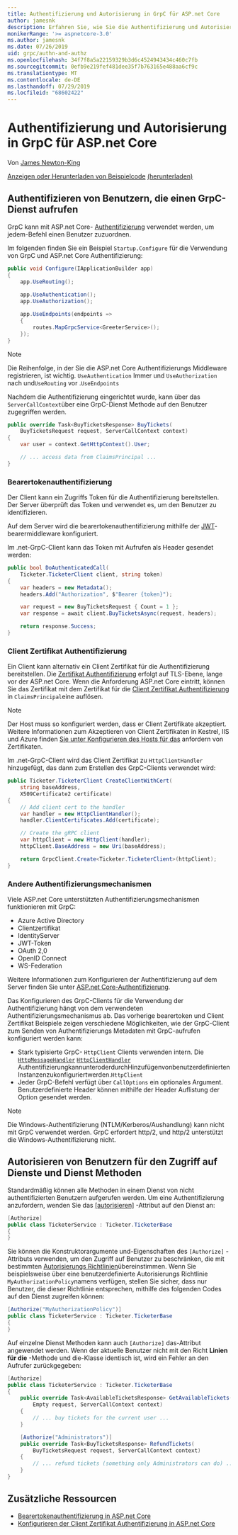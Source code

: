 ```yaml
---
title: Authentifizierung und Autorisierung in GrpC für ASP.net Core
author: jamesnk
description: Erfahren Sie, wie Sie die Authentifizierung und Autorisierung in GrpC für ASP.net Core verwenden.
monikerRange: '>= aspnetcore-3.0'
ms.author: jamesnk
ms.date: 07/26/2019
uid: grpc/authn-and-authz
ms.openlocfilehash: 34f7f8a5a22159329b3d6c4524943434c460c7fb
ms.sourcegitcommit: 0efb9e219fef481dee35f7b763165e488aa6cf9c
ms.translationtype: MT
ms.contentlocale: de-DE
ms.lasthandoff: 07/29/2019
ms.locfileid: "68602422"
---
```

# <a name="authentication-and-authorization-in-grpc-for-aspnet-core"></a>Authentifizierung und Autorisierung in GrpC für ASP.net Core

Von [James Newton-King](https://twitter.com/jamesnk)

[Anzeigen oder Herunterladen von Beispielcode](https://github.com/aspnet/AspNetCore.Docs/tree/master/aspnetcore/grpc/authn-and-authz/sample/) [(herunterladen)](xref:index#how-to-download-a-sample)

## <a name="authenticate-users-calling-a-grpc-service"></a>Authentifizieren von Benutzern, die einen GrpC-Dienst aufrufen

GrpC kann mit ASP.net Core- [Authentifizierung](xref:security/authentication/identity) verwendet werden, um jedem-Befehl einen Benutzer zuzuordnen.

Im folgenden finden Sie ein Beispiel `Startup.Configure` für die Verwendung von GrpC und ASP.net Core Authentifizierung:

```csharp
public void Configure(IApplicationBuilder app)
{
    app.UseRouting();
    
    app.UseAuthentication();
    app.UseAuthorization();

    app.UseEndpoints(endpoints =>
    {
        routes.MapGrpcService<GreeterService>();
    });
}
```

> [!NOTE]
> Die Reihenfolge, in der Sie die ASP.net Core Authentifizierungs Middleware registrieren, ist wichtig. `UseAuthentication` Immer und `UseAuthorization` nach und`UseRouting` vor .`UseEndpoints`

Nachdem die Authentifizierung eingerichtet wurde, kann über das `ServerCallContext`über eine GrpC-Dienst Methode auf den Benutzer zugegriffen werden.

```csharp
public override Task<BuyTicketsResponse> BuyTickets(
    BuyTicketsRequest request, ServerCallContext context)
{
    var user = context.GetHttpContext().User;

    // ... access data from ClaimsPrincipal ...
}

```

### <a name="bearer-token-authentication"></a>Bearertokenauthentifizierung

Der Client kann ein Zugriffs Token für die Authentifizierung bereitstellen. Der Server überprüft das Token und verwendet es, um den Benutzer zu identifizieren.

Auf dem Server wird die bearertokenauthentifizierung mithilfe der [JWT](/dotnet/api/microsoft.extensions.dependencyinjection.jwtbearerextensions.addjwtbearer)-bearermiddleware konfiguriert.

Im .net-GrpC-Client kann das Token mit Aufrufen als Header gesendet werden:

```csharp
public bool DoAuthenticatedCall(
    Ticketer.TicketerClient client, string token)
{
    var headers = new Metadata();
    headers.Add("Authorization", $"Bearer {token}");

    var request = new BuyTicketsRequest { Count = 1 };
    var response = await client.BuyTicketsAsync(request, headers);

    return response.Success;
}
```

### <a name="client-certificate-authentication"></a>Client Zertifikat Authentifizierung

Ein Client kann alternativ ein Client Zertifikat für die Authentifizierung bereitstellen. Die [Zertifikat Authentifizierung](https://tools.ietf.org/html/rfc5246#section-7.4.4) erfolgt auf TLS-Ebene, lange vor der ASP.net Core. Wenn die Anforderung ASP.net Core eintritt, können Sie das Zertifikat mit dem Zertifikat für die [Client Zertifikat Authentifizierung](xref:security/authentication/certauth) in `ClaimsPrincipal`eine auflösen.

> [!NOTE]
> Der Host muss so konfiguriert werden, dass er Client Zertifikate akzeptiert. Weitere Informationen zum Akzeptieren von Client Zertifikaten in Kestrel, IIS und Azure finden [Sie unter Konfigurieren des Hosts für das](xref:security/authentication/certauth#configure-your-host-to-require-certificates) anfordern von Zertifikaten.

Im .net-GrpC-Client wird das Client Zertifikat zu `HttpClientHandler` hinzugefügt, das dann zum Erstellen des GrpC-Clients verwendet wird:

```csharp
public Ticketer.TicketerClient CreateClientWithCert(
    string baseAddress,
    X509Certificate2 certificate)
{
    // Add client cert to the handler
    var handler = new HttpClientHandler();
    handler.ClientCertificates.Add(certificate);

    // Create the gRPC client
    var httpClient = new HttpClient(handler);
    httpClient.BaseAddress = new Uri(baseAddress);

    return GrpcClient.Create<Ticketer.TicketerClient>(httpClient);
}
```

### <a name="other-authentication-mechanisms"></a>Andere Authentifizierungsmechanismen

Viele ASP.net Core unterstützten Authentifizierungsmechanismen funktionieren mit GrpC:

* Azure Active Directory
* Clientzertifikat
* IdentityServer
* JWT-Token
* OAuth 2,0
* OpenID Connect
* WS-Federation

Weitere Informationen zum Konfigurieren der Authentifizierung auf dem Server finden Sie unter [ASP.net Core-Authentifizierung](xref:security/authentication/identity).

Das Konfigurieren des GrpC-Clients für die Verwendung der Authentifizierung hängt von dem verwendeten Authentifizierungsmechanismus ab. Das vorherige bearertoken und Client Zertifikat Beispiele zeigen verschiedene Möglichkeiten, wie der GrpC-Client zum Senden von Authentifizierungs Metadaten mit GrpC-aufrufen konfiguriert werden kann:

* Stark typisierte GrpC- `HttpClient` Clients verwenden intern. Die [`HttpMessageHandler`](/dotnet/api/system.net.http.httpmessagehandler) [`HttpClientHandler`](/dotnet/api/system.net.http.httpclienthandler) AuthentifizierungkannunteroderdurchHinzufügenvonbenutzerdefiniertenInstanzenzukonfiguriertwerden.`HttpClient`
* Jeder GrpC-Befehl verfügt über `CallOptions` ein optionales Argument. Benutzerdefinierte Header können mithilfe der Header Auflistung der Option gesendet werden.

> [!NOTE]
> Die Windows-Authentifizierung (NTLM/Kerberos/Aushandlung) kann nicht mit GrpC verwendet werden. GrpC erfordert http/2, und http/2 unterstützt die Windows-Authentifizierung nicht.

## <a name="authorize-users-to-access-services-and-service-methods"></a>Autorisieren von Benutzern für den Zugriff auf Dienste und Dienst Methoden

Standardmäßig können alle Methoden in einem Dienst von nicht authentifizierten Benutzern aufgerufen werden. Um eine Authentifizierung anzufordern, wenden Sie das [[autorisieren]](xref:Microsoft.AspNetCore.Authorization.AuthorizeAttribute) -Attribut auf den Dienst an:

```csharp
[Authorize]
public class TicketerService : Ticketer.TicketerBase
{
}
```

Sie können die Konstruktorargumente und-Eigenschaften des `[Authorize]` -Attributs verwenden, um den Zugriff auf Benutzer zu beschränken, die mit bestimmten [Autorisierungs Richtlinien](xref:security/authorization/policies)übereinstimmen. Wenn Sie beispielsweise über eine benutzerdefinierte Autorisierungs Richtlinie `MyAuthorizationPolicy`namens verfügen, stellen Sie sicher, dass nur Benutzer, die dieser Richtlinie entsprechen, mithilfe des folgenden Codes auf den Dienst zugreifen können:

```csharp
[Authorize("MyAuthorizationPolicy")]
public class TicketerService : Ticketer.TicketerBase
{
}
```

Auf einzelne Dienst Methoden kann auch `[Authorize]` das-Attribut angewendet werden. Wenn der aktuelle Benutzer nicht mit den Richt **Linien für die** -Methode und die-Klasse identisch ist, wird ein Fehler an den Aufrufer zurückgegeben:

```csharp
[Authorize]
public class TicketerService : Ticketer.TicketerBase
{
    public override Task<AvailableTicketsResponse> GetAvailableTickets(
        Empty request, ServerCallContext context)
    {
        // ... buy tickets for the current user ...
    }

    [Authorize("Administrators")]
    public override Task<BuyTicketsResponse> RefundTickets(
        BuyTicketsRequest request, ServerCallContext context)
    {
        // ... refund tickets (something only Administrators can do) ..
    }
}
```

## <a name="additional-resources"></a>Zusätzliche Ressourcen

* [Bearertokenauthentifizierung in ASP.net Core](https://blogs.msdn.microsoft.com/webdev/2016/10/27/bearer-token-authentication-in-asp-net-core/)
* [Konfigurieren der Client Zertifikat Authentifizierung in ASP.net Core](xref:security/authentication/certauth)
